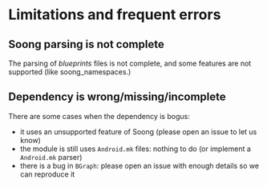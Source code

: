 # Limitations and frequent errors

## Soong parsing is not complete

The parsing of _blueprints_ files is not complete, and some features are not supported (like soong_namespaces.)


## Dependency is wrong/missing/incomplete

There are some cases when the dependency is bogus:

* it uses an unsupported feature of Soong (please open an issue to let us know)
* the module is still uses `Android.mk` files: nothing to do (or implement a `Android.mk` parser)
* there is a bug in `BGraph`: please open an issue with enough details so we can reproduce it

